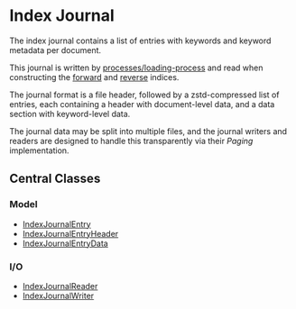 # Index Journal

The index journal contains a list of entries with keywords and keyword metadata per document. 

This journal is written by [processes/loading-process](../../processes/loading-process) and read 
when constructing the [forward](../index-forward) and [reverse](../index-reverse) 
indices. 

The journal format is a file header, followed by a zstd-compressed list of entries,
each containing a header with document-level data, and a data section
with keyword-level data.

The journal data may be split into multiple files, and the journal writers and readers
are designed to handle this transparently via their *Paging* implementation.

## Central Classes

### Model
* [IndexJournalEntry](src/main/java/nu/marginalia/index/journal/model/IndexJournalEntry.java)
* [IndexJournalEntryHeader](src/main/java/nu/marginalia/index/journal/model/IndexJournalEntryHeader.java)
* [IndexJournalEntryData](src/main/java/nu/marginalia/index/journal/model/IndexJournalEntryData.java)
### I/O
* [IndexJournalReader](src/main/java/nu/marginalia/index/journal/reader/IndexJournalReader.java)
* [IndexJournalWriter](src/main/java/nu/marginalia/index/journal/writer/IndexJournalWriter.java)